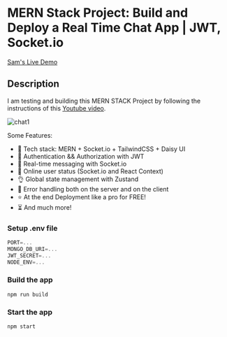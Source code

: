# MERN Stack Project: Build and Deploy a Real Time Chat App | JWT, Socket.io

<a href="https://chat-application-sam.onrender.com/" target="_blank">Sam's Live Demo</a>

## Description

I am testing and building this MERN STACK Project by following the instructions of this [Youtube video](https://www.youtube.com/watch?v=HwCqsOis894&t=10065s).

![chat1](https://github.com/Sam-mx/chat-app-react/assets/146705452/c6cee5c4-0727-417e-b064-43798454ebaf)

Some Features:

- 🌟 Tech stack: MERN + Socket.io + TailwindCSS + Daisy UI
- 🎃 Authentication && Authorization with JWT
- 👾 Real-time messaging with Socket.io
- 🚀 Online user status (Socket.io and React Context)
- 👌 Global state management with Zustand
- 🐞 Error handling both on the server and on the client
- ⭐ At the end Deployment like a pro for FREE!
- ⏳ And much more!

### Setup .env file

```js
PORT=...
MONGO_DB_URI=...
JWT_SECRET=...
NODE_ENV=...
```

### Build the app

```shell
npm run build
```

### Start the app

```shell
npm start
```
